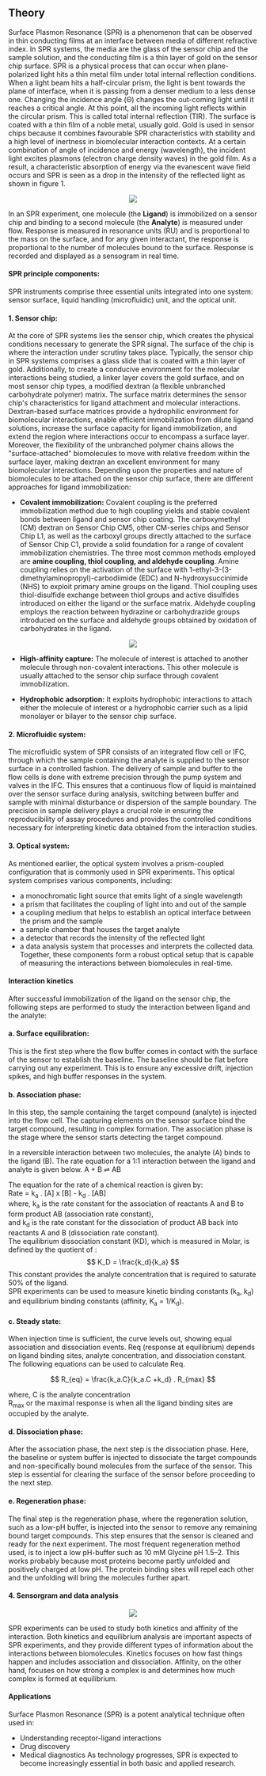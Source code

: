## Theory

Surface Plasmon Resonance (SPR) is a phenomenon that can be observed in thin conducting films at an interface between media of different refractive index. In SPR systems, the media are the glass of the sensor chip and the sample solution, and the conducting film is a thin layer of gold on the sensor chip surface. SPR is a physical process that can occur when plane-polarized light hits a thin metal film under total internal reflection conditions. When a light beam hits a half-circular prism, the light is bent towards the plane of interface, when it is passing from a denser medium to a less dense one. Changing the incidence angle (Θ) changes the out-coming light until it reaches a critical angle. At this point, all the incoming light reflects within the circular prism. This is called total internal reflection (TIR). 
The surface is coated with a thin film of a noble metal, usually gold. Gold is used in sensor chips because it combines favourable SPR characteristics with stability and a high level of inertness in biomolecular interaction contexts. At a certain combination of angle of incidence and energy (wavelength), the incident light excites plasmons (electron charge density waves) in the gold film. As a result, a characteristic absorption of energy via the evanescent wave field occurs and SPR is seen as a drop in the intensity of the reflected light as shown in figure 1.


<div align="center">
<img src="images/spr1_theory.png" class="img-fluid">

</div>

In an SPR experiment, one molecule (the **Ligand**) is immobilized on a sensor chip and binding to a second molecule (the **Analyte**) is measured under flow.  Response is measured in resonance units (RU) and is proportional to the mass on the surface, and for any given interactant, the response is proportional to the number of molecules bound to the surface.  Response is recorded and displayed as a sensogram in real time.  

#### **SPR principle components:**

SPR instruments comprise three essential units integrated into one system: sensor surface, liquid handling (microfluidic) unit, and the optical unit.

#### 1. **Sensor chip:** 
At the core of SPR systems lies the sensor chip, which creates the physical conditions necessary to generate the SPR signal. The surface of the chip is where the interaction under scrutiny takes place. Typically, the sensor chip in SPR systems comprises a glass slide that is coated with a thin layer of gold. Additionally, to create a conducive environment for the molecular interactions being studied, a linker layer covers the gold surface, and on most sensor chip types, a modified dextran (a flexible unbranched carbohydrate polymer) matrix. The surface matrix determines the sensor chip's characteristics for ligand attachment and molecular interactions.
Dextran-based surface matrices provide a hydrophilic environment for biomolecular interactions, enable efficient immobilization from dilute ligand solutions, increase the surface capacity for ligand immobilization, and extend the region where interactions occur to encompass a surface layer. Moreover, the flexibility of the unbranched polymer chains allows the "surface-attached" biomolecules to move with relative freedom within the surface layer, making dextran an excellent environment for many biomolecular interactions.
Depending upon the properties and nature of biomolecules to be attached on the sensor chip surface, there are different approaches for ligand immobilization: 

- **Covalent immobilization:** Covalent coupling is the preferred immobilization method due to high coupling yields and stable covalent bonds between ligand and sensor chip coating. The carboxymethyl (CM) dextran on Sensor Chip CM5, other CM-series chips and Sensor Chip L1, as well as the carboxyl groups directly attached to the surface of Sensor Chip C1, provide a solid foundation for a range of covalent immobilization chemistries. 
The three most common methods employed are **amine coupling, thiol coupling, and aldehyde coupling**. Amine coupling relies on the activation of the surface with 1-ethyl-3-(3-dimethylaminopropyl)-carbodiimide (EDC) and N-hydroxysuccinimide (NHS) to exploit primary amine groups on the ligand. Thiol coupling uses thiol-disulfide exchange between thiol groups and active disulfides introduced on either the ligand or the surface matrix. Aldehyde coupling employs the reaction between hydrazine or carbohydrazide groups introduced on the surface and aldehyde groups obtained by oxidation of carbohydrates in the ligand.


<div align="center">
<img src="images/spr2_theory.png" class="img-fluid">

</div>

- **High-affinity capture:** The molecule of interest is attached to another molecule through non-covalent interactions. This other molecule is usually attached to the sensor chip surface through covalent immobilization. 

- **Hydrophobic adsorption:** It exploits hydrophobic interactions to attach either the molecule of interest or a hydrophobic carrier such as a lipid monolayer or bilayer to the sensor chip surface.

#### 2. **Microfluidic system:**
The microfluidic system of SPR consists of an integrated flow cell or IFC, through which the sample containing the analyte is supplied to the sensor surface in a controlled fashion. The delivery of sample and buffer to the flow cells is done with extreme precision through the pump system and valves in the IFC. This ensures that a continuous flow of liquid is maintained over the sensor surface during analysis, switching between buffer and sample with minimal disturbance or dispersion of the sample boundary. The precision in sample delivery plays a crucial role in ensuring the reproducibility of assay procedures and provides the controlled conditions necessary for interpreting kinetic data obtained from the interaction studies.


#### 3. **Optical system:**
As mentioned earlier, the optical system involves a prism-coupled configuration that is commonly used in SPR experiments. This optical system comprises various components, including:
- a monochromatic light source that emits light of a single wavelength
- a prism that facilitates the coupling of light into and out of the sample
- a coupling medium that helps to establish an optical interface between the prism and the sample
- a sample chamber that houses the target analyte
- a detector that records the intensity of the reflected light
- a data analysis system that processes and interprets the collected data. 
Together, these components form a robust optical setup that is capable of measuring the interactions between biomolecules in real-time.

#### Interaction kinetics

After successful immobilization of the ligand on the sensor chip, the following steps are performed to study the interaction between ligand and the analyte:

#### a. **Surface equilibration:** 
This is the first step where the flow buffer comes in contact with the surface of the sensor to establish the baseline. The baseline should be flat before carrying out any experiment. This is to ensure any excessive drift, injection spikes, and high buffer responses in the system. 

#### b. **Association phase:** 
In this step, the sample containing the target compound (analyte) is injected into the flow cell. The capturing elements on the sensor surface bind the target compound, resulting in complex formation. The association phase is the stage where the sensor starts detecting the target compound.

In a reversible interaction between two molecules, the analyte (A) binds to the ligand (B). The rate equation for a 1:1 interaction between the ligand and analyte is given below.
A  +   B    ⇌   AB 

The equation for the rate of a chemical reaction is given by:  
Rate = k<sub>a</sub> . [A] x [B] - k<sub>d</sub> . [AB]   
where, k<sub>a</sub> is the rate constant for the association of reactants A and B to form product AB (association rate constant),  
and k<sub>d</sub> is the rate constant for the dissociation of product AB back into reactants A and B (dissociation rate constant).   
The equilibrium dissociation constant (KD), which is measured in Molar, is defined by the quotient of : $$  K_D   =     \frac{k_d}{k_a}           $$ 
This constant provides the analyte concentration that is required to saturate 50% of the ligand.  
SPR experiments can be used to measure kinetic binding constants (k<sub>a</sub>, k<sub>d</sub>) and equilibrium binding constants (affinity, K<sub>a</sub> = 1/K<sub>d</sub>).  

#### c. **Steady state:**
 When injection time is sufficient, the curve levels out, showing equal association and dissociation events. Req (response at equilibrium) depends on ligand binding sites, analyte concentration, and dissociation constant. The following equations can be used  to calculate Req.

$$ R_{eq} = \frac{k_a.C}{k_a.C +k_d} . R_{max} $$

where, C is the analyte concentration   
R<sub>max</sub> or the maximal response is when all the ligand binding sites are occupied by the analyte. 

#### d. **Dissociation phase:** 
After the association phase, the next step is the dissociation phase. Here, the baseline or system buffer is injected to dissociate the target compounds and non-specifically bound molecules from the surface of the sensor. This step is essential for clearing the surface of the sensor before proceeding to the next step.

#### e. **Regeneration phase:** 
The final step is the regeneration phase, where the regeneration solution, such as a low-pH buffer, is injected into the sensor to remove any remaining bound target compounds. This step ensures that the sensor is cleaned and ready for the next experiment. The most frequent regeneration method used, is to inject a low pH-buffer such as 10 mM Glycine pH 1.5–2. This works probably because most proteins become partly unfolded and positively charged at low pH. The protein binding sites will repel each other and the unfolding will bring the molecules further apart. 

#### 4. Sensorgram and data analysis
<div align="center">
<img src="images/spr4.png" class="img-fluid">
</div>

SPR experiments can be used to study both kinetics and affinity of the interaction. Both kinetics and equilibrium analysis are important aspects of SPR experiments, and they provide different types of information about the interactions between biomolecules. Kinetics focuses on how fast things happen and includes association and dissociation. Affinity, on the other hand, focuses on how strong a complex is and determines how much complex is formed at equilibrium.

#### Applications
Surface Plasmon Resonance (SPR) is a potent analytical technique often used in:
- Understanding receptor-ligand interactions 
- Drug discovery
- Medical diagnostics
As technology progresses, SPR is expected to become increasingly essential in both basic and applied research.


<script id="MathJax-script" async src="https://cdn.jsdelivr.net/npm/mathjax@3/es5/tex-mml-chtml.js"></script>